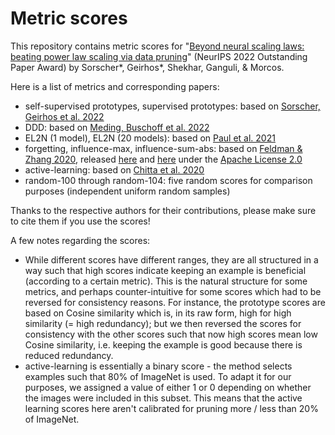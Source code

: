# Metric scores 
This repository contains metric scores for "[Beyond neural scaling laws: beating power law scaling via data pruning](openreview.net/forum?id=UmvSlP-PyV)" (NeurIPS 2022 Outstanding Paper Award) by Sorscher*, Geirhos*, Shekhar, Ganguli, & Morcos.

Here is a list of metrics and corresponding papers:
* self-supervised prototypes, supervised prototypes: based on [Sorscher, Geirhos et al. 2022](openreview.net/forum?id=UmvSlP-PyV)
* DDD: based on [Meding, Buschoff et al. 2022](https://arxiv.org/pdf/2110.05922.pdf)
* EL2N (1 model), EL2N (20 models): based on [Paul et al. 2021](https://arxiv.org/pdf/2107.07075.pdf)
* forgetting, influence-max, influence-sum-abs: based on [Feldman & Zhang 2020](https://arxiv.org/pdf/2008.03703.pdf), released [here](https://pluskid.github.io/influence-memorization/) and [here](https://github.com/google-research/heldout-influence-estimation) under the [Apache License 2.0](https://github.com/google-research/heldout-influence-estimation/blob/master/LICENSE)
* active-learning: based on [Chitta et al. 2020](https://arxiv.org/pdf/1905.12737.pdf)
* random-100 through random-104: five random scores for comparison purposes (independent uniform random samples)

Thanks to the respective authors for their contributions, please make sure to cite them if you use the scores!

A few notes regarding the scores:
* While different scores have different ranges, they are all structured in a way such that high scores indicate keeping an example is beneficial (according to a certain metric). This is the natural structure for some metrics, and perhaps counter-intuitive for some scores which had to be reversed for consistency reasons. For instance, the prototype scores are based on Cosine similarity which is, in its raw form, high for high similarity (= high redundancy); but we then reversed the scores for consistency with the other scores such that now high scores mean low Cosine similarity, i.e. keeping the example is good because there is reduced redundancy.
* active-learning is essentially a binary score - the method selects examples such that 80% of ImageNet is used. To adapt it for our purposes, we assigned a value of either 1 or 0 depending on whether the images were included in this subset. This means that the active learning scores here aren't calibrated for pruning more / less than 20% of ImageNet.
